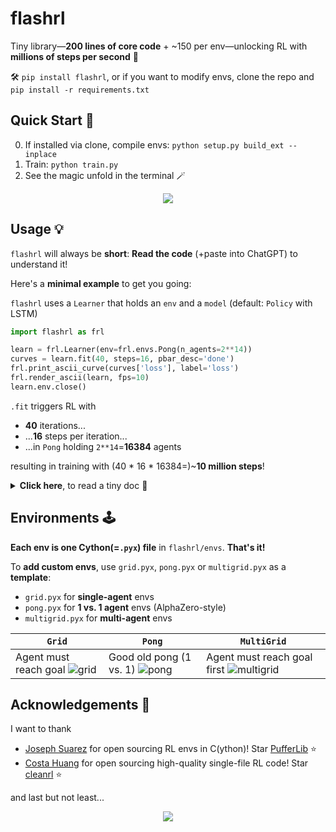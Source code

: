 # flashrl
Tiny library—**200 lines of core code** + ~150 per env—unlocking RL with **millions of steps per second** 💨

🛠️ `pip install flashrl`, or if you want to modify envs, clone the repo and `pip install -r requirements.txt`
## Quick Start 🚀
0. If installed via clone, compile envs: `python setup.py build_ext --inplace`
1. Train: `python train.py`
2. See the magic unfold in the terminal 🪄

<p align="center">
  <img src="https://github.com/user-attachments/assets/6cc1277a-e6e6-4162-98fd-5b76505e9644">
</p>

## Usage 💡
`flashrl` will always be **short**: **Read the code** (+paste into ChatGPT) to understand it!

Here's a **minimal example** to get you going:

`flashrl` uses a `Learner` that holds an `env` and a `model` (default: `Policy` with LSTM)
```python
import flashrl as frl

learn = frl.Learner(env=frl.envs.Pong(n_agents=2**14))
curves = learn.fit(40, steps=16, pbar_desc='done')
frl.print_ascii_curve(curves['loss'], label='loss')
frl.render_ascii(learn, fps=10)
learn.env.close()
```
`.fit` triggers RL with
- **40** iterations...
- ...**16** steps per iteration...
- ...in `Pong` holding `2**14`=**16384** agents

resulting in training with (40 * 16 * 16384=)~**10 million steps**!

<details>
  <summary><b>Click here</b>, to read a tiny doc 📑</summary>

`.fit` takes the arguments
- `iters`: Number of iterations
- `steps`: Number of steps in `rollout`
- `pbar_desc`: Progress bar description (default: `'reward'`)
- `log`: If `True`, `tensorboard` logging is enabled 
  - run `tensorboard --logdir=runs`and visit `http://localhost:6006` in the browser!
- `lr`, `anneal_lr`, `target_fl` + all args of `ppo`: Hyperparameters

Take a look at `train.py` to see how to use the `utils`-functions
- `print_ascii_curve`: Visualizes the loss across the `iters`
- `render_ascii`: Shows data of the last `rollout` in the terminal
- `render_gif`: Shows the same, saved as a GIF
- `print_table`: Shows a table of values, acts, logprobs, reward and dones of the last `rollout`
</details>

## Environments 🕹️
**Each env is one Cython(=`.pyx`) file** in `flashrl/envs`. **That's it!**

To **add custom envs**, use `grid.pyx`, `pong.pyx` or `multigrid.pyx` as a **template**:
- `grid.pyx` for **single-agent** envs
- `pong.pyx` for **1 vs. 1 agent** envs (AlphaZero-style)
- `multigrid.pyx` for **multi-agent** envs

| `Grid`                | `Pong`                                                                                   | `MultiGrid`                                                                                   |
|-----------------------|------------------------------------------------------------------------------------------|-----------------------------------------------------------------------------------------------|
| Agent must reach goal ![grid](https://github.com/user-attachments/assets/e3f84b2f-e8f8-4fc5-a483-b5711489a7af)| Good old pong (1 vs. 1) ![pong](https://github.com/user-attachments/assets/ed462fe4-0edc-404c-af83-d634f23015fd)                                                                 | Agent must reach goal first ![multigrid](https://github.com/user-attachments/assets/7fd502f0-447f-4dd1-a8a1-e22044502c90)                                                                  |

## Acknowledgements 🙌
I want to thank
- [Joseph Suarez](https://github.com/jsuarez5341) for open sourcing RL envs in C(ython)! Star [PufferLib](https://github.com/PufferAI/PufferLib) ⭐
- [Costa Huang](https://github.com/vwxyzjn) for open sourcing high-quality single-file RL code! Star [cleanrl](https://github.com/vwxyzjn/cleanrl) ⭐

and last but not least...

<p align="center">
  <img src="https://media1.tenor.com/m/ibYVxrR2hOgAAAAC/well-done.gif">
</p>
